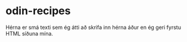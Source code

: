 # odin-recipes
Hérna er smá texti sem ég átti að skrifa inn hérna áður en ég geri fyrstu 
HTML síðuna mína.
